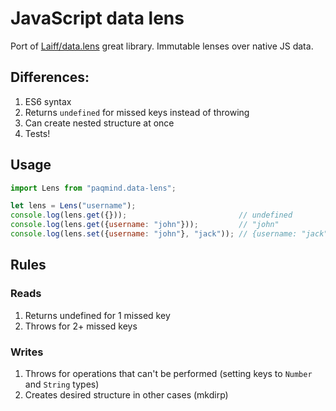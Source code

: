 # JavaScript data lens

Port of [Laiff/data.lens](https://github.com/Laiff/data.lens) great library.
Immutable lenses over native JS data.

## Differences:

1. ES6 syntax 
2. Returns `undefined` for missed keys instead of throwing
3. Can create nested structure at once
4. Tests!

## Usage

```js
import Lens from "paqmind.data-lens";

let lens = Lens("username");
console.log(lens.get({}));                         // undefined
console.log(lens.get({username: "john"}));         // "john"
console.log(lens.set({username: "john"}, "jack")); // {username: "jack"}
```

## Rules

### Reads

1. Returns undefined for 1 missed key
2. Throws for 2+ missed keys

### Writes

1. Throws for operations that can't be performed (setting keys to `Number` and `String` types)
2. Creates desired structure in other cases (mkdirp)

